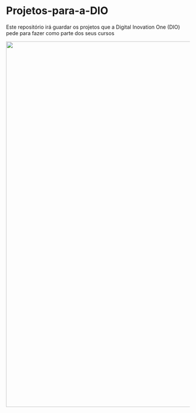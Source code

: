 # Projetos-para-a-DIO
Este repositório irá guardar os projetos que a Digital Inovation One (DIO) pede para fazer como parte dos seus cursos

<img width="1000px" src="https://media.licdn.com/dms/image/D4D12AQHlrBNk09sbDQ/article-cover_image-shrink_720_1280/0/1709687009497?e=2147483647&v=beta&t=ZCwVj0C28SjnZ7NYHQ-rrTD6qTurEJpGy9s20JpCfxo">
